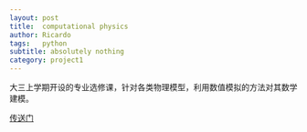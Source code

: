 ```yaml
---
layout:	post
title:  computational physics
author: Ricardo
tags:	python
subtitle: absolutely nothing
category: project1
---
```


大三上学期开设的专业选修课，针对各类物理模型，利用数值模拟的方法对其数学建模。

[传送门](https://github.com/RicardoZiTseng/computationalphysics_N2014301020006)
